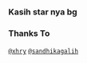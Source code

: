 ### Kasih star nya bg


### Thanks To 
[`@xhry`](https://github.com/xhry)
[`@sandhikagalih`](https://github.com/sandhikagalih)
